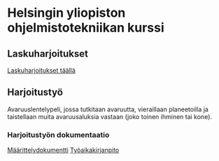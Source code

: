 # Helsingin yliopiston ohjelmistotekniikan kurssi
## Laskuharjoitukset
[Laskuharjoitukset täällä](https://github.com/Jakoviz/ot-harjoitustyo/laskarit)

## Harjoitustyö
Avaruuslentelypeli, jossa tutkitaan avaruutta, vieraillaan planeetoilla ja taistellaan muita avaruusaluksia vastaan (joko toinen ihminen tai kone).

### Harjoitustyön dokumentaatio
[Määrittelydokumentti](https://github.com/Jakoviz/ot-harjoitustyo/dokumentointi/vaatimusmaarittely.md)
[Työaikakirjanpito](https://github.com/Jakoviz/ot-harjoitustyo/dokumentointi/tyoaikakirjanpito.md)
